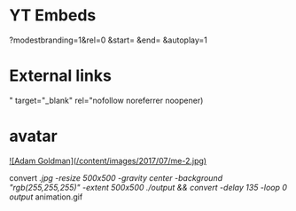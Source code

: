 # YT Embeds
?modestbranding=1&rel=0
&start=
&end=
&autoplay=1

# External links
" target="_blank" rel="nofollow noreferrer noopener)

# avatar
<a class="ending-avatar" href="/">
![Adam Goldman](/content/images/2017/07/me-2.jpg)
</a>

convert *.jpg -resize 500x500 -gravity center -background "rgb(255,255,255)" -extent 500x500 ./output && convert -delay 135 -loop 0 output* animation.gif

